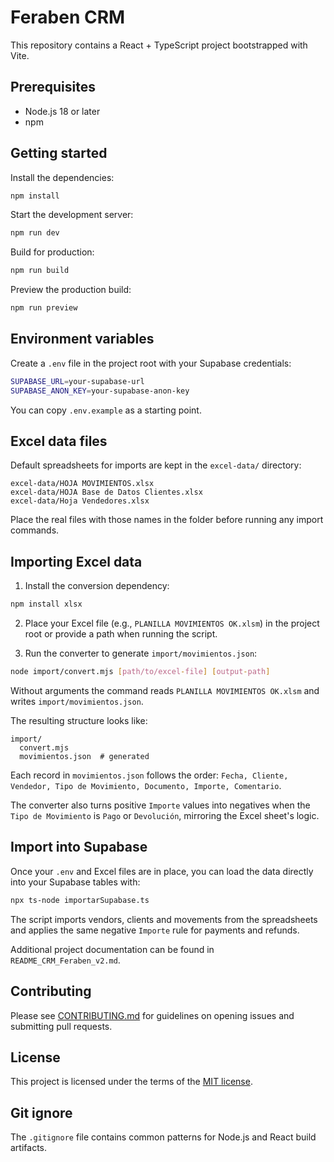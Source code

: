 # Feraben CRM

This repository contains a React + TypeScript project bootstrapped with Vite.

## Prerequisites
- Node.js 18 or later
- npm

## Getting started

Install the dependencies:

```bash
npm install
```

Start the development server:

```bash
npm run dev
```

Build for production:

```bash
npm run build
```

Preview the production build:

```bash
npm run preview
```

## Environment variables

Create a `.env` file in the project root with your Supabase credentials:

```bash
SUPABASE_URL=your-supabase-url
SUPABASE_ANON_KEY=your-supabase-anon-key
```

You can copy `.env.example` as a starting point.

## Excel data files

Default spreadsheets for imports are kept in the `excel-data/` directory:

```
excel-data/HOJA MOVIMIENTOS.xlsx
excel-data/HOJA Base de Datos Clientes.xlsx
excel-data/Hoja Vendedores.xlsx
```

Place the real files with those names in the folder before running any import commands.

## Importing Excel data

1. Install the conversion dependency:

```bash
npm install xlsx
```

2. Place your Excel file (e.g., `PLANILLA MOVIMIENTOS OK.xlsm`) in the project root or provide a path when running the script.

3. Run the converter to generate `import/movimientos.json`:

```bash
node import/convert.mjs [path/to/excel-file] [output-path]
```

Without arguments the command reads `PLANILLA MOVIMIENTOS OK.xlsm` and writes `import/movimientos.json`.

The resulting structure looks like:

```
import/
  convert.mjs
  movimientos.json  # generated
```

Each record in `movimientos.json` follows the order:
`Fecha, Cliente, Vendedor, Tipo de Movimiento, Documento, Importe, Comentario`.

The converter also turns positive `Importe` values into negatives when the `Tipo de Movimiento` is `Pago` or `Devolución`, mirroring the Excel sheet's logic.

## Import into Supabase

Once your `.env` and Excel files are in place, you can load the data directly into your Supabase tables with:

```bash
npx ts-node importarSupabase.ts
```

The script imports vendors, clients and movements from the spreadsheets and applies the same negative `Importe` rule for payments and refunds.

Additional project documentation can be found in `README_CRM_Feraben_v2.md`.

## Contributing

Please see [CONTRIBUTING.md](CONTRIBUTING.md) for guidelines on opening issues and
submitting pull requests.

## License

This project is licensed under the terms of the [MIT license](LICENSE).

## Git ignore

The `.gitignore` file contains common patterns for Node.js and React build
artifacts.
